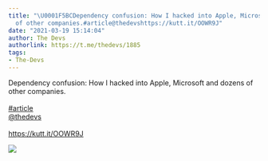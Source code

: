 ```yaml
---
title: "\U0001F5BCDependency confusion: How I hacked into Apple, Microsoft and dozens
  of other companies.#article@thedevshttps://kutt.it/OOWR9J"
date: "2021-03-19 15:14:04"
author: The Devs
authorlink: https://t.me/thedevs/1885
tags:
- The-Devs
---
```

<p>Dependency confusion: How I hacked into Apple, Microsoft and dozens of other companies.<br><br><a href="https://t.me/thedevs/1885?q=%23article">#article</a><br><a href="https://t.me/thedevs" target="_blank">@thedevs</a><br><br><a href="https://kutt.it/OOWR9J" target="_blank" rel="noopener">https://kutt.it/OOWR9J</a></p><img src="https://cdn4.telesco.pe/file/Gpys55L6m-ZspbO-DdmchlL5tx0z5t6j3_x9omPha2giB-sLTeiN1pXadG1hb4k915eQJ9mAZ26fPcPFVe3jZp_qVqV-2djZkGRIU8IC-0cMddoHa0SC5z8TNThAGGQlO7R86unyxPKHryPXIoH0PAgfeUfdhqWMIc6OB-Y3qlsMTK006PKe4Lovkc7wUpOhgMCOhHYaxwpUb9kZ-SApbGuz-lgaYwI4N5ytp6Jn7YLSRP0dG28qp-792aXXwDRla7wWsu7ZoH88fIyCT1wEJdSFRv0JnXhaYLiYDyJ2fDa9rWQMSXqqlcZn0R-GN9DXFGleGv-6RiRXVKDszo4nQA.jpg" referrerpolicy="no-referrer">